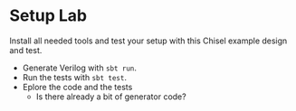 # Setup Lab
Install all needed tools and test your setup with this Chisel example design and test.

 * Generate Verilog with ```sbt run```.
 * Run the tests with ```sbt test```.
 * Eplore the code and the tests
   - Is there already a bit of generator code?